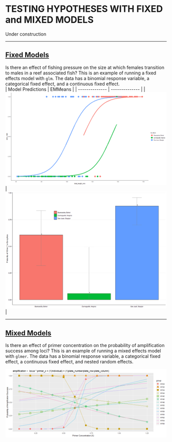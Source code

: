 # TESTING HYPOTHESES WITH FIXED and MIXED MODELS

Under construction

---

## [Fixed Models](fixed_models_binom/README.md)

Is there an effect of fishing pressure on the size at which females transition to males in a reef associated fish?  This is an example of running a fixed effects model with `glm`. The data has a binomial response variable, a categorical fixed effect, and a continuous fixed effect.  
| Model Predictions | EMMeans |
| -------------- | -------------- |
|![](fixed_models_binom/Rplot06.png) | ![](fixed_models_binom/Rplot07.png)|

---

## [Mixed Models](mixed_models_binom/README.md)

Is there an effect of primer concentration on the probability of amplification success among loci? This is an example of running a mixed effects model with `glmer`.  The data has a binomial response variable, a categorical fixed effect, a continuous fixed effect, and nested random effects.

![](mixed_models_binom/Rplot08.png)
